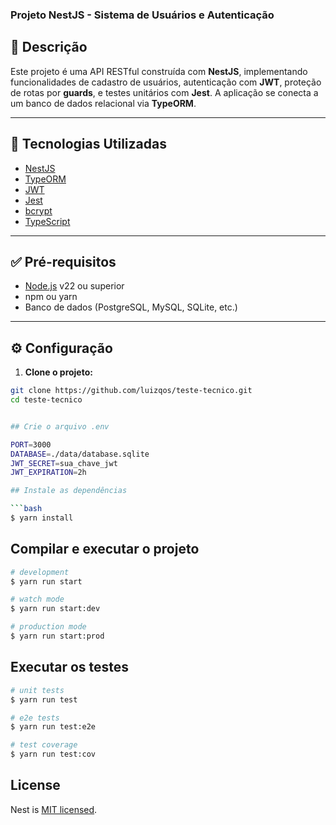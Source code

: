 ### Projeto NestJS - Sistema de Usuários e Autenticação

## 📌 Descrição

Este projeto é uma API RESTful construída com **NestJS**, implementando funcionalidades de cadastro de usuários, autenticação com **JWT**, proteção de rotas por **guards**, e testes unitários com **Jest**. A aplicação se conecta a um banco de dados relacional via **TypeORM**.

---

## 🚀 Tecnologias Utilizadas

- [NestJS](https://nestjs.com/)
- [TypeORM](https://typeorm.io/)
- [JWT](https://jwt.io/)
- [Jest](https://jestjs.io/)
- [bcrypt](https://github.com/kelektiv/node.bcrypt.js)
- [TypeScript](https://www.typescriptlang.org/)

---

## ✅ Pré-requisitos

- [Node.js](https://nodejs.org/) v22 ou superior
- npm ou yarn
- Banco de dados (PostgreSQL, MySQL, SQLite, etc.)

---

## ⚙️ Configuração

1. **Clone o projeto:**

```bash
git clone https://github.com/luizqos/teste-tecnico.git
cd teste-tecnico


## Crie o arquivo .env

PORT=3000
DATABASE=./data/database.sqlite
JWT_SECRET=sua_chave_jwt
JWT_EXPIRATION=2h

## Instale as dependências

```bash
$ yarn install
```

## Compilar e executar o projeto

```bash
# development
$ yarn run start

# watch mode
$ yarn run start:dev

# production mode
$ yarn run start:prod
```

## Executar os testes

```bash
# unit tests
$ yarn run test

# e2e tests
$ yarn run test:e2e

# test coverage
$ yarn run test:cov
```

## License

Nest is [MIT licensed](https://github.com/nestjs/nest/blob/master/LICENSE).
